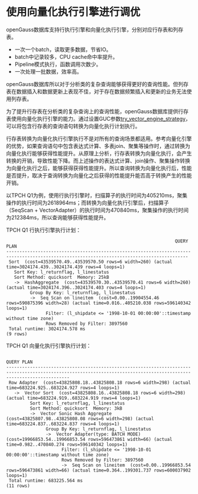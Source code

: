 # 使用向量化执行引擎进行调优<a name="ZH-CN_TOPIC_0000001241171615"></a>

openGauss数据库支持行执行引擎和向量化执行引擎，分别对应行存表和列存表。

-   一次一个batch，读取更多数据，节省IO。
-   batch中记录较多，CPU cache命中率提升。
-   Pipeline模式执行，函数调用次数少。
-   一次处理一批数据，效率高。

openGauss数据库所以对于分析类的复杂查询能够获得更好的查询性能。但列存表在数据插入和数据更新上表现不佳，对于存在数据频繁插入和更新的业务无法使用列存表。

为了提升行存表在分析类的复杂查询上的查询性能，openGauss数据库提供行存表使用向量化执行引擎的能力。通过设置GUC参数[try\_vector\_engine\_strategy](zh-cn_topic_0289900000.md#section145867222412)，可以将包含行存表的查询语句转换为向量化执行计划执行。

行存表转换为向量化执行引擎执行不是对所有的查询场景都适用。参考向量化引擎的优势，如果查询语句中包含表达式计算、多表join、聚集等操作时，通过转换为向量化执行能够获得性能提升。从原理上分析，行存表转换为向量化执行，会产生转换的开销，导致性能下降。而上述操作的表达式计算、join操作、聚集操作转换为向量化执行之后，能够获得获得性能提升。所以查询转换为向量化执行后，性能是否提升，取决于查询转换为向量化之后获得的性能提升能否高于转换产生的性能开销。

以TPCH Q1为例，使用行执行引擎时，扫描算子的执行时间为405210ms，聚集操作的执行时间为2618964ms；而转换为向量化执行引擎后，扫描算子（SeqScan + VectorAdapter）的执行时间为470840ms，聚集操作的执行时间为212384ms，所以查询能够获得性能提升。

TPCH Q1 行执行引擎执行计划：

```
                                                                QUERY PLAN
-------------------------------------------------------------------------------------------------------------------------------------------
 Sort  (cost=43539570.49..43539570.50 rows=6 width=260) (actual time=3024174.439..3024174.439 rows=4 loops=1)
   Sort Key: l_returnflag, l_linestatus
   Sort Method: quicksort  Memory: 25kB
   ->  HashAggregate  (cost=43539570.30..43539570.41 rows=6 width=260) (actual time=3024174.396..3024174.403 rows=4 loops=1)
         Group By Key: l_returnflag, l_linestatus
         ->  Seq Scan on lineitem  (cost=0.00..19904554.46 rows=590875396 width=28) (actual time=0.016..405210.038 rows=596140342 loops=1)
               Filter: (l_shipdate <= '1998-10-01 00:00:00'::timestamp without time zone)
               Rows Removed by Filter: 3897560
 Total runtime: 3024174.578 ms
(9 rows)
```

TPCH Q1 向量化执行引擎执行计划：

```
                                                                             QUERY PLAN
--------------------------------------------------------------------------------------------------------------------------------------------------------------------
 Row Adapter  (cost=43825808.18..43825808.18 rows=6 width=298) (actual time=683224.925..683224.927 rows=4 loops=1)
   ->  Vector Sort  (cost=43825808.16..43825808.18 rows=6 width=298) (actual time=683224.919..683224.919 rows=4 loops=1)
         Sort Key: l_returnflag, l_linestatus
         Sort Method: quicksort  Memory: 3kB
         ->  Vector Sonic Hash Aggregate  (cost=43825807.98..43825808.08 rows=6 width=298) (actual time=683224.837..683224.837 rows=4 loops=1)
               Group By Key: l_returnflag, l_linestatus
               ->  Vector Adapter(type: BATCH MODE)  (cost=19966853.54..19966853.54 rows=596473861 width=66) (actual time=0.982..470840.274 rows=596140342 loops=1)
                     Filter: (l_shipdate <= '1998-10-01 00:00:00'::timestamp without time zone)
                     Rows Removed by Filter: 3897560
                     ->  Seq Scan on lineitem  (cost=0.00..19966853.54 rows=596473861 width=66) (actual time=0.364..199301.737 rows=600037902 loops=1)
 Total runtime: 683225.564 ms
(11 rows)
```
